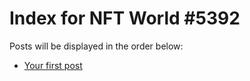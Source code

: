 # Index for NFT World #5392
Posts will be displayed in the order below:

- [Your first post](./001-first.md)

